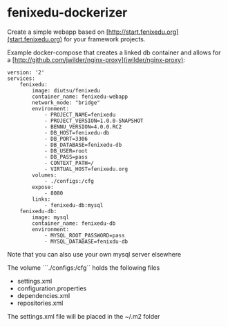 # fenixedu-dockerizer

Create a simple webapp based on [http://start.fenixedu.org](start.fenixedu.org)
for your framework projects.

Example docker-compose that creates a linked db container and allows for
a [http://github.com/jwilder/nginx-proxy](jwilder/nginx-proxy):
```
version: '2'
services:
    fenixedu:
        image: diutsu/fenixedu
        container_name: fenixedu-webapp
        network_mode: "bridge"
        environment:
            - PROJECT_NAME=fenixedu
            - PROJECT_VERSION=1.0.0-SNAPSHOT
            - BENNU_VERSION=4.0.0.RC2
            - DB_HOST=fenixedu-db
            - DB_PORT=3306
            - DB_DATABASE=fenixedu-db
            - DB_USER=root
            - DB_PASS=pass
            - CONTEXT_PATH=/
            - VIRTUAL_HOST=fenixedu.org
        volumes:
            - ./configs:/cfg
        expose: 
            - 8080
        links:
            - fenixedu-db:mysql
    fenixedu-db:
        image: mysql
        container_name: fenixedu-db
        environment:
            - MYSQL_ROOT_PASSWORD=pass
            - MYSQL_DATABASE=fenixdu-db
```
Note that you can also use your own mysql server elsewhere

The volume ```./configs:/cfg`` holds the following files
 - settings.xml 
 - configuration.properties
 - dependencies.xml
 - repositories.xml

The settings.xml file will be placed in the ~/.m2 folder
